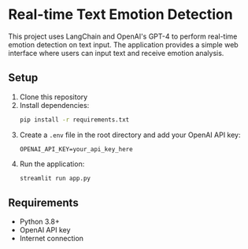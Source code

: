 # Real-time Text Emotion Detection

This project uses LangChain and OpenAI's GPT-4 to perform real-time emotion detection on text input. The application provides a simple web interface where users can input text and receive emotion analysis.

## Setup

1. Clone this repository
2. Install dependencies:
   ```bash
   pip install -r requirements.txt
   ```
3. Create a `.env` file in the root directory and add your OpenAI API key:
   ```
   OPENAI_API_KEY=your_api_key_here
   ```
4. Run the application:
   ```bash
   streamlit run app.py
   ```


## Requirements

- Python 3.8+
- OpenAI API key
- Internet connection 

